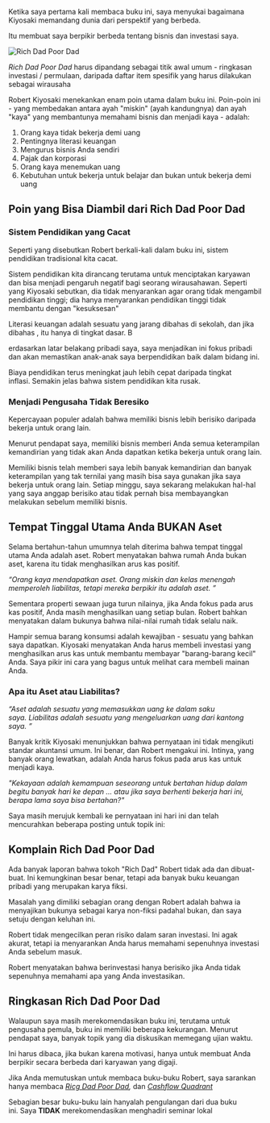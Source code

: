 Ketika saya pertama kali membaca buku ini, saya menyukai bagaimana Kiyosaki memandang dunia dari perspektif yang berbeda. 

Itu membuat saya berpikir berbeda tentang bisnis dan investasi saya.

![Rich Dad Poor Dad](https://i.ibb.co/6XmG0jw/Rich-dad.jpg)

_Rich Dad Poor Dad_ harus dipandang sebagai titik awal umum - ringkasan investasi / permulaan, daripada daftar item spesifik yang harus dilakukan sebagai wirausaha

Robert Kiyosaki menekankan enam poin utama dalam buku ini. Poin-poin ini - yang membedakan antara ayah "miskin" (ayah kandungnya) dan ayah "kaya" yang membantunya memahami bisnis dan menjadi kaya - adalah:

1.  Orang kaya tidak bekerja demi uang
2.  Pentingnya literasi keuangan
3.  Mengurus bisnis Anda sendiri
4.  Pajak dan korporasi
5.  Orang kaya menemukan uang
6.  Kebutuhan untuk bekerja untuk belajar dan bukan untuk bekerja demi uang

Poin yang Bisa Diambil dari Rich Dad Poor Dad
---------------------------------------------

### Sistem Pendidikan yang Cacat

Seperti yang disebutkan Robert berkali-kali dalam buku ini, sistem pendidikan tradisional kita cacat. 

Sistem pendidikan kita dirancang terutama untuk menciptakan karyawan dan bisa menjadi pengaruh negatif bagi seorang wirausahawan. Seperti yang Kiyosaki sebutkan, dia tidak menyarankan agar orang tidak mengambil pendidikan tinggi; dia hanya menyarankan pendidikan tinggi tidak membantu dengan "kesuksesan" 

Literasi keuangan adalah sesuatu yang jarang dibahas di sekolah, dan jika dibahas , itu hanya di tingkat dasar. B

erdasarkan latar belakang pribadi saya, saya menjadikan ini fokus pribadi dan akan memastikan anak-anak saya berpendidikan baik dalam bidang ini.

Biaya pendidikan terus meningkat jauh lebih cepat daripada tingkat inflasi. Semakin jelas bahwa sistem pendidikan kita rusak.

### Menjadi Pengusaha Tidak Beresiko

Kepercayaan populer adalah bahwa memiliki bisnis lebih berisiko daripada bekerja untuk orang lain. 

Menurut pendapat saya, memiliki bisnis memberi Anda semua keterampilan kemandirian yang tidak akan Anda dapatkan ketika bekerja untuk orang lain.

Memiliki bisnis telah memberi saya lebih banyak kemandirian dan banyak keterampilan yang tak ternilai yang masih bisa saya gunakan jika saya bekerja untuk orang lain. Setiap minggu, saya sekarang melakukan hal-hal yang saya anggap berisiko atau tidak pernah bisa membayangkan melakukan sebelum memiliki bisnis.

Tempat Tinggal Utama Anda BUKAN Aset
------------------------------------

Selama bertahun-tahun umumnya telah diterima bahwa tempat tinggal utama Anda adalah aset. Robert menyatakan bahwa rumah Anda bukan aset, karena itu tidak menghasilkan arus kas positif. 

_“Orang kaya mendapatkan aset. Orang miskin dan kelas menengah memperoleh liabilitas, tetapi mereka berpikir itu adalah aset. ”_

Sementara properti sewaan juga turun nilainya, jika Anda fokus pada arus kas positif, Anda masih menghasilkan uang setiap bulan. Robert bahkan menyatakan dalam bukunya bahwa nilai-nilai rumah tidak selalu naik.

Hampir semua barang konsumsi adalah kewajiban - sesuatu yang bahkan saya dapatkan. Kiyosaki menyatakan Anda harus membeli investasi yang menghasilkan arus kas untuk membantu membayar "barang-barang kecil" Anda. Saya pikir ini cara yang bagus untuk melihat cara membeli mainan Anda.

### Apa itu Aset atau Liabilitas?

_“Aset adalah sesuatu yang memasukkan uang ke dalam saku saya. Liabilitas adalah sesuatu yang mengeluarkan uang dari kantong saya. ”_

Banyak kritik Kiyosaki menunjukkan bahwa pernyataan ini tidak mengikuti standar akuntansi umum. Ini benar, dan Robert mengakui ini. Intinya, yang banyak orang lewatkan, adalah Anda harus fokus pada arus kas untuk menjadi kaya.

_"Kekayaan adalah kemampuan seseorang untuk bertahan hidup dalam begitu banyak hari ke depan ... atau jika saya berhenti bekerja hari ini, berapa lama saya bisa bertahan?"_

Saya masih merujuk kembali ke pernyataan ini hari ini dan telah mencurahkan beberapa posting untuk topik ini:

Komplain Rich Dad Poor Dad
--------------------------

Ada banyak laporan bahwa tokoh "Rich Dad" Robert tidak ada dan dibuat-buat. Ini kemungkinan besar benar, tetapi ada banyak buku keuangan pribadi yang merupakan karya fiksi.

Masalah yang dimiliki sebagian orang dengan Robert adalah bahwa ia menyajikan bukunya sebagai karya non-fiksi padahal bukan, dan saya setuju dengan keluhan ini. 

Robert tidak mengecilkan peran risiko dalam saran investasi. Ini agak akurat, tetapi ia menyarankan Anda harus memahami sepenuhnya investasi Anda sebelum masuk.

Robert menyatakan bahwa berinvestasi hanya berisiko jika Anda tidak sepenuhnya memahami apa yang Anda investasikan.

Ringkasan Rich Dad Poor Dad
---------------------------

Walaupun saya masih merekomendasikan buku ini, terutama untuk pengusaha pemula, buku ini memiliki beberapa kekurangan. Menurut pendapat saya, banyak topik yang dia diskusikan memegang ujian waktu. 

Ini harus dibaca, jika bukan karena motivasi, hanya untuk membuat Anda berpikir secara berbeda dari karyawan yang digaji.

Jika Anda memutuskan untuk membaca buku-buku Robert, saya sarankan hanya membaca _[Ricg Dad Poor Dad](https://www.goodreads.com/book/show/69571.Rich_Dad_Poor_Dad),_ dan _[Cashflow Quadrant](https://www.goodreads.com/book/show/81922.Rich_Dad_s_Cashflow_Quadrant)_

Sebagian besar buku-buku lain hanyalah pengulangan dari dua buku ini. Saya **TIDAK** merekomendasikan menghadiri seminar lokal